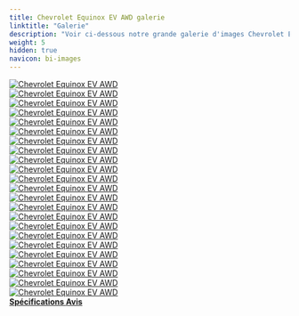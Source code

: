 ```yaml
---
title: Chevrolet Equinox EV AWD galerie
linktitle: "Galerie"
description: "Voir ci-dessous notre grande galerie d'images Chevrolet Equinox EV AWD. Cliquez sur les images pour les versions haute résolution."
weight: 5
hidden: true
navicon: bi-images
---
```

<!-- markdownlint-disable MD033 -->
<div class="row" id ="my-gallery">
	<div class="pswp-grid-item col-6 col-md-4">
		<a href="https://media.evkx.net/multimedia/models/chevrolet/equinox_ev/equinox_ev_awd/chargeport_1.jpg"
data-pswp-src="https://media.evkx.net/multimedia/models/chevrolet/equinox_ev/equinox_ev_awd/chargeport_1.jpg"
data-pswp-width="3000"
data-pswp-height="2001" 
target="_blank">
			<img src="https://media.evkx.net/multimedia/models/chevrolet/equinox_ev/equinox_ev_awd/chargeport_1_xst.jpg" alt="Chevrolet Equinox EV AWD" class="img-fluid " />
		</a>
	</div>
	<div class="pswp-grid-item col-6 col-md-4">
		<a href="https://media.evkx.net/multimedia/models/chevrolet/equinox_ev/equinox_ev_awd/dynamic_1.jpg"
data-pswp-src="https://media.evkx.net/multimedia/models/chevrolet/equinox_ev/equinox_ev_awd/dynamic_1.jpg"
data-pswp-width="3000"
data-pswp-height="2001" 
target="_blank">
			<img src="https://media.evkx.net/multimedia/models/chevrolet/equinox_ev/equinox_ev_awd/dynamic_1_xst.jpg" alt="Chevrolet Equinox EV AWD" class="img-fluid " />
		</a>
	</div>
	<div class="pswp-grid-item col-6 col-md-4">
		<a href="https://media.evkx.net/multimedia/models/chevrolet/equinox_ev/equinox_ev_awd/exterior_1.jpg"
data-pswp-src="https://media.evkx.net/multimedia/models/chevrolet/equinox_ev/equinox_ev_awd/exterior_1.jpg"
data-pswp-width="3000"
data-pswp-height="2099" 
target="_blank">
			<img src="https://media.evkx.net/multimedia/models/chevrolet/equinox_ev/equinox_ev_awd/exterior_1_xst.jpg" alt="Chevrolet Equinox EV AWD" class="img-fluid " />
		</a>
	</div>
	<div class="pswp-grid-item col-6 col-md-4">
		<a href="https://media.evkx.net/multimedia/models/chevrolet/equinox_ev/equinox_ev_awd/exterior_10.jpg"
data-pswp-src="https://media.evkx.net/multimedia/models/chevrolet/equinox_ev/equinox_ev_awd/exterior_10.jpg"
data-pswp-width="3000"
data-pswp-height="2001" 
target="_blank">
			<img src="https://media.evkx.net/multimedia/models/chevrolet/equinox_ev/equinox_ev_awd/exterior_10_xst.jpg" alt="Chevrolet Equinox EV AWD" class="img-fluid " />
		</a>
	</div>
	<div class="pswp-grid-item col-6 col-md-4">
		<a href="https://media.evkx.net/multimedia/models/chevrolet/equinox_ev/equinox_ev_awd/exterior_11.jpg"
data-pswp-src="https://media.evkx.net/multimedia/models/chevrolet/equinox_ev/equinox_ev_awd/exterior_11.jpg"
data-pswp-width="3000"
data-pswp-height="1580" 
target="_blank">
			<img src="https://media.evkx.net/multimedia/models/chevrolet/equinox_ev/equinox_ev_awd/exterior_11_xst.jpg" alt="Chevrolet Equinox EV AWD" class="img-fluid " />
		</a>
	</div>
	<div class="pswp-grid-item col-6 col-md-4">
		<a href="https://media.evkx.net/multimedia/models/chevrolet/equinox_ev/equinox_ev_awd/exterior_2.jpg"
data-pswp-src="https://media.evkx.net/multimedia/models/chevrolet/equinox_ev/equinox_ev_awd/exterior_2.jpg"
data-pswp-width="3000"
data-pswp-height="2000" 
target="_blank">
			<img src="https://media.evkx.net/multimedia/models/chevrolet/equinox_ev/equinox_ev_awd/exterior_2_xst.jpg" alt="Chevrolet Equinox EV AWD" class="img-fluid " />
		</a>
	</div>
	<div class="pswp-grid-item col-6 col-md-4">
		<a href="https://media.evkx.net/multimedia/models/chevrolet/equinox_ev/equinox_ev_awd/exterior_3.jpg"
data-pswp-src="https://media.evkx.net/multimedia/models/chevrolet/equinox_ev/equinox_ev_awd/exterior_3.jpg"
data-pswp-width="3000"
data-pswp-height="2000" 
target="_blank">
			<img src="https://media.evkx.net/multimedia/models/chevrolet/equinox_ev/equinox_ev_awd/exterior_3_xst.jpg" alt="Chevrolet Equinox EV AWD" class="img-fluid " />
		</a>
	</div>
	<div class="pswp-grid-item col-6 col-md-4">
		<a href="https://media.evkx.net/multimedia/models/chevrolet/equinox_ev/equinox_ev_awd/exterior_4.jpg"
data-pswp-src="https://media.evkx.net/multimedia/models/chevrolet/equinox_ev/equinox_ev_awd/exterior_4.jpg"
data-pswp-width="3000"
data-pswp-height="2000" 
target="_blank">
			<img src="https://media.evkx.net/multimedia/models/chevrolet/equinox_ev/equinox_ev_awd/exterior_4_xst.jpg" alt="Chevrolet Equinox EV AWD" class="img-fluid " />
		</a>
	</div>
	<div class="pswp-grid-item col-6 col-md-4">
		<a href="https://media.evkx.net/multimedia/models/chevrolet/equinox_ev/equinox_ev_awd/exterior_5.jpg"
data-pswp-src="https://media.evkx.net/multimedia/models/chevrolet/equinox_ev/equinox_ev_awd/exterior_5.jpg"
data-pswp-width="3000"
data-pswp-height="2000" 
target="_blank">
			<img src="https://media.evkx.net/multimedia/models/chevrolet/equinox_ev/equinox_ev_awd/exterior_5_xst.jpg" alt="Chevrolet Equinox EV AWD" class="img-fluid " />
		</a>
	</div>
	<div class="pswp-grid-item col-6 col-md-4">
		<a href="https://media.evkx.net/multimedia/models/chevrolet/equinox_ev/equinox_ev_awd/exterior_6.jpg"
data-pswp-src="https://media.evkx.net/multimedia/models/chevrolet/equinox_ev/equinox_ev_awd/exterior_6.jpg"
data-pswp-width="3000"
data-pswp-height="1966" 
target="_blank">
			<img src="https://media.evkx.net/multimedia/models/chevrolet/equinox_ev/equinox_ev_awd/exterior_6_xst.jpg" alt="Chevrolet Equinox EV AWD" class="img-fluid " />
		</a>
	</div>
	<div class="pswp-grid-item col-6 col-md-4">
		<a href="https://media.evkx.net/multimedia/models/chevrolet/equinox_ev/equinox_ev_awd/exterior_7.jpg"
data-pswp-src="https://media.evkx.net/multimedia/models/chevrolet/equinox_ev/equinox_ev_awd/exterior_7.jpg"
data-pswp-width="3000"
data-pswp-height="2001" 
target="_blank">
			<img src="https://media.evkx.net/multimedia/models/chevrolet/equinox_ev/equinox_ev_awd/exterior_7_xst.jpg" alt="Chevrolet Equinox EV AWD" class="img-fluid " />
		</a>
	</div>
	<div class="pswp-grid-item col-6 col-md-4">
		<a href="https://media.evkx.net/multimedia/models/chevrolet/equinox_ev/equinox_ev_awd/exterior_8.jpg"
data-pswp-src="https://media.evkx.net/multimedia/models/chevrolet/equinox_ev/equinox_ev_awd/exterior_8.jpg"
data-pswp-width="3000"
data-pswp-height="2001" 
target="_blank">
			<img src="https://media.evkx.net/multimedia/models/chevrolet/equinox_ev/equinox_ev_awd/exterior_8_xst.jpg" alt="Chevrolet Equinox EV AWD" class="img-fluid " />
		</a>
	</div>
	<div class="pswp-grid-item col-6 col-md-4">
		<a href="https://media.evkx.net/multimedia/models/chevrolet/equinox_ev/equinox_ev_awd/exterior_9.jpg"
data-pswp-src="https://media.evkx.net/multimedia/models/chevrolet/equinox_ev/equinox_ev_awd/exterior_9.jpg"
data-pswp-width="3000"
data-pswp-height="2001" 
target="_blank">
			<img src="https://media.evkx.net/multimedia/models/chevrolet/equinox_ev/equinox_ev_awd/exterior_9_xst.jpg" alt="Chevrolet Equinox EV AWD" class="img-fluid " />
		</a>
	</div>
	<div class="pswp-grid-item col-6 col-md-4">
		<a href="https://media.evkx.net/multimedia/models/chevrolet/equinox_ev/equinox_ev_awd/frontseats_1.jpg"
data-pswp-src="https://media.evkx.net/multimedia/models/chevrolet/equinox_ev/equinox_ev_awd/frontseats_1.jpg"
data-pswp-width="3000"
data-pswp-height="1999" 
target="_blank">
			<img src="https://media.evkx.net/multimedia/models/chevrolet/equinox_ev/equinox_ev_awd/frontseats_1_xst.jpg" alt="Chevrolet Equinox EV AWD" class="img-fluid " />
		</a>
	</div>
	<div class="pswp-grid-item col-6 col-md-4">
		<a href="https://media.evkx.net/multimedia/models/chevrolet/equinox_ev/equinox_ev_awd/frontseats_2.jpg"
data-pswp-src="https://media.evkx.net/multimedia/models/chevrolet/equinox_ev/equinox_ev_awd/frontseats_2.jpg"
data-pswp-width="3000"
data-pswp-height="2000" 
target="_blank">
			<img src="https://media.evkx.net/multimedia/models/chevrolet/equinox_ev/equinox_ev_awd/frontseats_2_xst.jpg" alt="Chevrolet Equinox EV AWD" class="img-fluid " />
		</a>
	</div>
	<div class="pswp-grid-item col-6 col-md-4">
		<a href="https://media.evkx.net/multimedia/models/chevrolet/equinox_ev/equinox_ev_awd/headlights_1.jpg"
data-pswp-src="https://media.evkx.net/multimedia/models/chevrolet/equinox_ev/equinox_ev_awd/headlights_1.jpg"
data-pswp-width="3000"
data-pswp-height="2000" 
target="_blank">
			<img src="https://media.evkx.net/multimedia/models/chevrolet/equinox_ev/equinox_ev_awd/headlights_1_xst.jpg" alt="Chevrolet Equinox EV AWD" class="img-fluid " />
		</a>
	</div>
	<div class="pswp-grid-item col-6 col-md-4">
		<a href="https://media.evkx.net/multimedia/models/chevrolet/equinox_ev/equinox_ev_awd/headlights_2.jpg"
data-pswp-src="https://media.evkx.net/multimedia/models/chevrolet/equinox_ev/equinox_ev_awd/headlights_2.jpg"
data-pswp-width="3000"
data-pswp-height="2001" 
target="_blank">
			<img src="https://media.evkx.net/multimedia/models/chevrolet/equinox_ev/equinox_ev_awd/headlights_2_xst.jpg" alt="Chevrolet Equinox EV AWD" class="img-fluid " />
		</a>
	</div>
	<div class="pswp-grid-item col-6 col-md-4">
		<a href="https://media.evkx.net/multimedia/models/chevrolet/equinox_ev/equinox_ev_awd/main_1.jpg"
data-pswp-src="https://media.evkx.net/multimedia/models/chevrolet/equinox_ev/equinox_ev_awd/main_1.jpg"
data-pswp-width="3000"
data-pswp-height="1913" 
target="_blank">
			<img src="https://media.evkx.net/multimedia/models/chevrolet/equinox_ev/equinox_ev_awd/main_1_xst.jpg" alt="Chevrolet Equinox EV AWD" class="img-fluid " />
		</a>
	</div>
	<div class="pswp-grid-item col-6 col-md-4">
		<a href="https://media.evkx.net/multimedia/models/chevrolet/equinox_ev/equinox_ev_awd/rearlights_1.jpg"
data-pswp-src="https://media.evkx.net/multimedia/models/chevrolet/equinox_ev/equinox_ev_awd/rearlights_1.jpg"
data-pswp-width="3000"
data-pswp-height="2001" 
target="_blank">
			<img src="https://media.evkx.net/multimedia/models/chevrolet/equinox_ev/equinox_ev_awd/rearlights_1_xst.jpg" alt="Chevrolet Equinox EV AWD" class="img-fluid " />
		</a>
	</div>
	<div class="pswp-grid-item col-6 col-md-4">
		<a href="https://media.evkx.net/multimedia/models/chevrolet/equinox_ev/equinox_ev_awd/roof_1.jpg"
data-pswp-src="https://media.evkx.net/multimedia/models/chevrolet/equinox_ev/equinox_ev_awd/roof_1.jpg"
data-pswp-width="3000"
data-pswp-height="2001" 
target="_blank">
			<img src="https://media.evkx.net/multimedia/models/chevrolet/equinox_ev/equinox_ev_awd/roof_1_xst.jpg" alt="Chevrolet Equinox EV AWD" class="img-fluid " />
		</a>
	</div>
	<div class="pswp-grid-item col-6 col-md-4">
		<a href="https://media.evkx.net/multimedia/models/chevrolet/equinox_ev/equinox_ev_awd/screens_1.jpg"
data-pswp-src="https://media.evkx.net/multimedia/models/chevrolet/equinox_ev/equinox_ev_awd/screens_1.jpg"
data-pswp-width="3000"
data-pswp-height="2000" 
target="_blank">
			<img src="https://media.evkx.net/multimedia/models/chevrolet/equinox_ev/equinox_ev_awd/screens_1_xst.jpg" alt="Chevrolet Equinox EV AWD" class="img-fluid " />
		</a>
	</div>
	<div class="pswp-grid-item col-6 col-md-4">
		<a href="https://media.evkx.net/multimedia/models/chevrolet/equinox_ev/equinox_ev_awd/secondrowseats_1.jpg"
data-pswp-src="https://media.evkx.net/multimedia/models/chevrolet/equinox_ev/equinox_ev_awd/secondrowseats_1.jpg"
data-pswp-width="3000"
data-pswp-height="2001" 
target="_blank">
			<img src="https://media.evkx.net/multimedia/models/chevrolet/equinox_ev/equinox_ev_awd/secondrowseats_1_xst.jpg" alt="Chevrolet Equinox EV AWD" class="img-fluid " />
		</a>
	</div>
	<div class="pswp-grid-item col-6 col-md-4">
		<a href="https://media.evkx.net/multimedia/models/chevrolet/equinox_ev/equinox_ev_awd/trunk_1.jpg"
data-pswp-src="https://media.evkx.net/multimedia/models/chevrolet/equinox_ev/equinox_ev_awd/trunk_1.jpg"
data-pswp-width="3000"
data-pswp-height="2001" 
target="_blank">
			<img src="https://media.evkx.net/multimedia/models/chevrolet/equinox_ev/equinox_ev_awd/trunk_1_xst.jpg" alt="Chevrolet Equinox EV AWD" class="img-fluid " />
		</a>
	</div>
</div>
<script type="module">
  import PhotoSwipeLightbox from '/js/photoswipe-lightbox.esm.js';
    const lightbox = new PhotoSwipeLightbox({
       gallery: '#my-gallery',
        children: 'a',
        pswpModule: () => import('/js/photoswipe.esm.js')
    });
lightbox.init();
</script>
<div class="mt-3 mb-3">
<a href="../specifications/" class="text-decoration-none text-black">
<strong><i class="bi-arrow-left"></i> Spécifications </strong>
</a>
<a href="../reviews/" class="text-decoration-none text-black float-end">
<strong>Avis <i class="bi-arrow-right"></i></strong>
</a>
</div>
